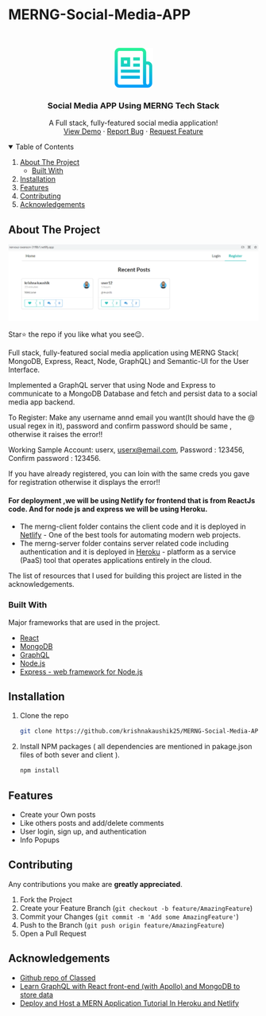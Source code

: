 # MERNG-Social-Media-APP


<!-- PROJECT LOGO -->
<br />
<p align="center">
  <a href="https://github.com/krishnakaushik25/MERNG-Social-Media-APP">
    <img src="images/logo.png" alt="Logo" width="80" height="80">
  </a>

  <h3 align="center">Social Media APP Using MERNG Tech Stack</h3>

  <p align="center">
    A Full stack, fully-featured social media application!
    <br />
    <a href="https://nervous-swanson-31f8b1.netlify.app/">View Demo</a>
    ·
    <a href="https://github.com/krishnakaushik25/MERNG-Social-Media-APP/issues">Report Bug</a>
    ·
    <a href="https://github.com/krishnakaushik25/MERNG-Social-Media-APP/issues">Request Feature</a>
  </p>
</p>



<!-- TABLE OF CONTENTS -->
<details open="open">
  <summary>Table of Contents</summary>
  <ol>
    <li>
      <a href="#about-the-project">About The Project</a>
      <ul>
        <li><a href="#built-with">Built With</a></li>
      </ul>
    </li>
    <li><a href="#installation">Installation</a></li>
    <li><a href="#Features">Features</a></li>
    <li><a href="#contributing">Contributing</a></li>
    <li><a href="#acknowledgements">Acknowledgements</a></li>
  </ol>
</details>



<!-- ABOUT THE PROJECT -->
## About The Project

[![Product Name Screen Shot][product-screenshot]](https://www.linkpicture.com/q/homepage.png)

Star⭐ the repo if you like what you see😉.

Full stack, fully-featured social media application using MERNG Stack( MongoDB, Express, React, Node, GraphQL) and Semantic-UI for the User Interface.  

Implemented a GraphQL server that using Node and Express to communicate to a MongoDB Database and fetch and persist data to a social media app backend.

To Register: Make any username annd email you want(It should have the @ usual regex in it), password and confirm password should be same , otherwise it raises the error!!

Working Sample Account: userx, userx@email.com, Password : 123456, Confirm password : 123456.

If you have already registered, you can loin with the same creds you gave for registration otherwise it displays the error!!

#### For deployment ,we will be using Netlify for frontend that is from ReactJs code. And for node js and express we will be using Heroku.

* The merng-client folder contains the client code and it is deployed in [Netlify](https://www.netlify.com/)  - One of the best tools for automating modern web projects.
* The merng-server folder contains server related code including authentication and it is deployed in [Heroku](https://www.heroku.com) - platform as a service (PaaS) tool that  operates applications entirely in the cloud.

The list of resources that I used for building this project are listed in the acknowledgements.

### Built With

Major frameworks that are used in the project.
* [React](https://reactjs.org/)
* [MongoDB](https://www.mongodb.com/)
* [GraphQL](https://graphql.org/)
* [Node.js](https://nodejs.org/en/)
* [Express - web framework for Node.js](https://expressjs.com/)



## Installation

1. Clone the repo
   ```sh
   git clone https://github.com/krishnakaushik25/MERNG-Social-Media-APP.git
   ```
2. Install NPM packages ( all dependencies are mentioned in pakage.json files of both sever and client ).
   ```sh
   npm install
   ```



<!-- USAGE EXAMPLES -->
## Features

- Create your Own posts
- Like others posts and add/delete comments 
- User login, sign up, and authentication
- Info Popups




<!-- CONTRIBUTING -->
## Contributing
Any contributions you make are **greatly appreciated**.

1. Fork the Project
2. Create your Feature Branch (`git checkout -b feature/AmazingFeature`)
3. Commit your Changes (`git commit -m 'Add some AmazingFeature'`)
4. Push to the Branch (`git push origin feature/AmazingFeature`)
5. Open a Pull Request


<!-- ACKNOWLEDGEMENTS -->
## Acknowledgements
* [Github repo of Classed](https://github.com/hidjou/classsed-graphql-mern-apollo)
* [Learn GraphQL with React front-end (with Apollo) and MongoDB to store data](https://www.youtube.com/watch?v=ed8SzALpx1Q)
* [Deploy and Host a MERN Application Tutorial In Heroku and Netlify](https://www.youtube.com/watch?v=Cx_qYwBM5W4)







<!-- MARKDOWN LINKS & IMAGES -->
<!-- https://www.markdownguide.org/basic-syntax/#reference-style-links -->
[product-screenshot]: images/homepage.png
